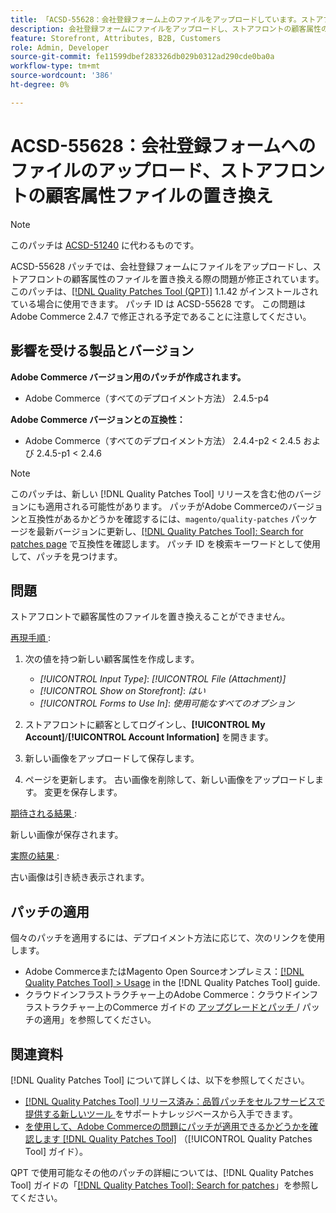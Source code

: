 ```yaml
---
title: 「ACSD-55628：会社登録フォーム上のファイルをアップロードしています。ストアフロントの顧客属性用のファイルを置き換えています」
description: 会社登録フォームにファイルをアップロードし、ストアフロントの顧客属性のファイルを置き換えることで発生するAdobe Commerceの問題を修正するために、ACSD-55628 パッチを適用します。
feature: Storefront, Attributes, B2B, Customers
role: Admin, Developer
source-git-commit: fe11599dbef283326db029b0312ad290cde0ba0a
workflow-type: tm+mt
source-wordcount: '386'
ht-degree: 0%

---
```


# ACSD-55628：会社登録フォームへのファイルのアップロード、ストアフロントの顧客属性ファイルの置き換え

>[!NOTE]
>
>このパッチは [ACSD-51240](/help/tools/quality-patches-tool/patches-available-in-qpt/v1-1-33/acsd-51240-uploaded-file-missing-while-registering-via-company-registration-form.md) に代わるものです。

ACSD-55628 パッチでは、会社登録フォームにファイルをアップロードし、ストアフロントの顧客属性のファイルを置き換える際の問題が修正されています。 このパッチは、[[!DNL Quality Patches Tool (QPT)]](https://experienceleague.adobe.com/en/docs/commerce-knowledge-base/kb/announcements/commerce-announcements/magento-quality-patches-released-new-tool-to-self-serve-quality-patches) 1.1.42 がインストールされている場合に使用できます。 パッチ ID は ACSD-55628 です。 この問題はAdobe Commerce 2.4.7 で修正される予定であることに注意してください。

## 影響を受ける製品とバージョン

**Adobe Commerce バージョン用のパッチが作成されます。**

* Adobe Commerce（すべてのデプロイメント方法） 2.4.5-p4

**Adobe Commerce バージョンとの互換性：**

* Adobe Commerce（すべてのデプロイメント方法） 2.4.4-p2 &lt; 2.4.5 および 2.4.5-p1 &lt; 2.4.6

>[!NOTE]
>
>このパッチは、新しい [!DNL Quality Patches Tool] リリースを含む他のバージョンにも適用される可能性があります。 パッチがAdobe Commerceのバージョンと互換性があるかどうかを確認するには、`magento/quality-patches` パッケージを最新バージョンに更新し、[[!DNL Quality Patches Tool]: Search for patches page](https://experienceleague.adobe.com/tools/commerce-quality-patches/index.html) で互換性を確認します。 パッチ ID を検索キーワードとして使用して、パッチを見つけます。

## 問題

ストアフロントで顧客属性のファイルを置き換えることができません。

<u> 再現手順 </u>:

1. 次の値を持つ新しい顧客属性を作成します。

   * *[!UICONTROL Input Type]*: *[!UICONTROL File (Attachment)]*
   * *[!UICONTROL Show on Storefront]*: *はい*
   * *[!UICONTROL Forms to Use In]*: *使用可能なすべてのオプション*

1. ストアフロントに顧客としてログインし、**[!UICONTROL My Account]**/**[!UICONTROL Account Information]** を開きます。
1. 新しい画像をアップロードして保存します。
1. ページを更新します。 古い画像を削除して、新しい画像をアップロードします。 変更を保存します。

<u> 期待される結果 </u>:

新しい画像が保存されます。

<u> 実際の結果 </u>:

古い画像は引き続き表示されます。

## パッチの適用

個々のパッチを適用するには、デプロイメント方法に応じて、次のリンクを使用します。

* Adobe CommerceまたはMagento Open Sourceオンプレミス：[[!DNL Quality Patches Tool] > Usage](/help/tools/quality-patches-tool/usage.md) in the [!DNL Quality Patches Tool] guide.
* クラウドインフラストラクチャー上のAdobe Commerce：クラウドインフラストラクチャー上のCommerce ガイドの [ アップグレードとパッチ ](https://experienceleague.adobe.com/docs/commerce-cloud-service/user-guide/develop/upgrade/apply-patches.html)/ パッチの適用」を参照してください。

## 関連資料

[!DNL Quality Patches Tool] について詳しくは、以下を参照してください。

* [[!DNL Quality Patches Tool]  リリース済み：品質パッチをセルフサービスで提供する新しいツール ](https://experienceleague.adobe.com/en/docs/commerce-knowledge-base/kb/announcements/commerce-announcements/magento-quality-patches-released-new-tool-to-self-serve-quality-patches) をサポートナレッジベースから入手できます。
* [ を使用して、Adobe Commerceの問題にパッチが適用できるかどうかを確認します  [!DNL Quality Patches Tool]](/help/tools/quality-patches-tool/patches-available-in-qpt/check-patch-for-magento-issue-with-magento-quality-patches.md) （[!UICONTROL Quality Patches Tool] ガイド）。


QPT で使用可能なその他のパッチの詳細については、[!DNL Quality Patches Tool] ガイドの「[[!DNL Quality Patches Tool]: Search for patches](https://experienceleague.adobe.com/tools/commerce-quality-patches/index.html)」を参照してください。
